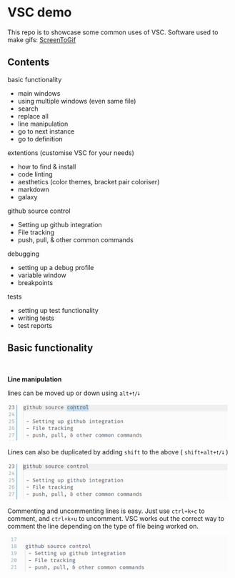 # VSC demo

This repo is to showcase some common uses of VSC. 
Software used to make gifs: [ScreenToGif](https://www.screentogif.com/)


## Contents

basic functionality
 - main windows
 - using multiple windows (even same file) 
 - search               
 - replace all 
 - line manipulation
 - go to next instance
 - go to definition


extentions (customise VSC for your needs)
 - how to find & install
 - code linting
 - aesthetics   (color themes, bracket pair coloriser)
 - markdown
 - galaxy


github source control
 - Setting up github integration
 - File tracking
 - push, pull, & other common commands


debugging 
 - setting up a debug profile
 - variable window
 - breakpoints 


tests
 - setting up test functionality
 - writing tests
 - test reports



## Basic functionality

<br>

**Line manipulation**

lines can be moved up or down using `alt+🠕/🠗`

<img src="media/moveline.gif" height="80px"/>


Lines can also be duplicated by adding `shift` to the above ( `shift+alt+🠕/🠗` ) 

<img src="media/dupline.gif" height="80px"/>


Commenting and uncommenting lines is easy. Just use `ctrl+k+c` to comment, and `ctrl+k+u` to uncomment. VSC works out the correct way to comment the line depending on the type of file being worked on. 

<img src="media/comment_uncomment.gif" height="80px"/>






